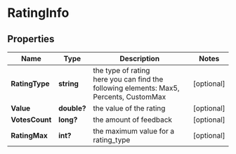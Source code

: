 # RatingInfo


## Properties

| Name | Type | Description | Notes |
|------------ | ------------- | ------------- | -------------|
**RatingType** | **string** | the type of rating<br>here you can find the following elements: Max5, Percents, CustomMax |[optional]|
**Value** | **double?** | the value of the rating |[optional]|
**VotesCount** | **long?** | the amount of feedback |[optional]|
**RatingMax** | **int?** | the maximum value for a rating_type |[optional]|